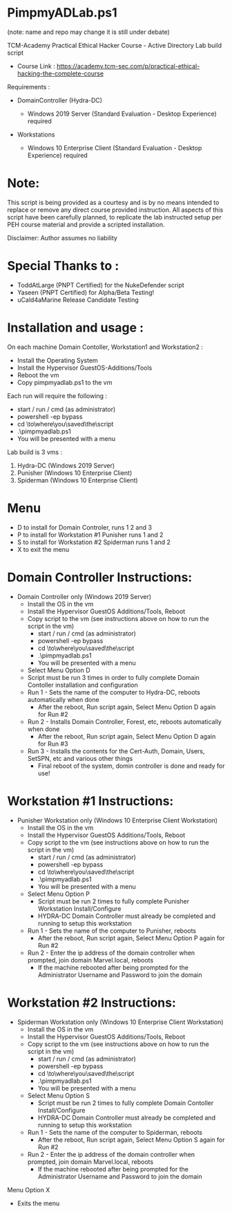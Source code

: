 # PimpmyADLab.ps1 
  (note: name and repo may change it is still under debate)

TCM-Academy Practical Ethical Hacker Course - Active Directory Lab build script
- Course Link : https://academy.tcm-sec.com/p/practical-ethical-hacking-the-complete-course

Requirements : 
- DomainController (Hydra-DC)
    - Windows 2019 Server (Standard Evaluation - Desktop Experience) required
 
- Workstations
    - Windows 10 Enterprise Client (Standard Evaluation - Desktop Experience) required

# Note: 
 This script is being provided as a courtesy and is by no means intended to replace 
 or remove any direct course provided instruction. All aspects of this script have 
 been carefully planned, to replicate the lab instructed setup per PEH course material
 and provide a scripted installation.

 Disclaimer: Author assumes no liability
 
# Special Thanks to :
  - ToddAtLarge (PNPT Certified) for the NukeDefender script 
  - Yaseen (PNPT Certified) for Alpha/Beta Testing!
  - uCald4aMarine Release Candidate Testing

# Installation and usage : 
 On each machine Domain Contoller, Workstation1 and Workstation2 : 
 - Install the Operating System
 - Install the Hypervisor GuestOS-Additions/Tools
 - Reboot the vm
 - Copy pimpmyadlab.ps1 to the vm
  
Each run will require the following :
- start / run / cmd (as administrator)
- powershell -ep bypass 
- cd \to\where\you\saved\the\script
- .\pimpmyadlab.ps1
- You will be presented with a menu

 Lab build is 3 vms :
 1. Hydra-DC  (Windows 2019 Server) 
 2. Punisher  (Windows 10 Enterprise Client)
 3. Spiderman (Windows 10 Enterprise Client)

 # Menu 
  - D  to install for Domain Controler, runs 1 2 and 3 
  - P  to install for Workstation #1 Punisher runs 1 and 2 
  - S  to install for Workstation #2 Spiderman runs 1 and 2 
  - X  to exit the menu 

# Domain Controller Instructions: 

- Domain Controller only (Windows 2019 Server)
  - Install the OS in the vm 
  - Install the Hypervisor GuestOS Additions/Tools, Reboot
  - Copy script to the vm (see instructions above on how to run the script in the vm)
    - start / run / cmd (as administrator)
    - powershell -ep bypass
    - cd \to\where\you\saved\the\script
    - .\pimpmyadlab.ps1
    - You will be presented with a menu
   - Select Menu Option D 
   - Script must be run 3 times in order to fully complete Domain Contoller installation and configuration
    - Run 1 - Sets the name of the computer to Hydra-DC, reboots automatically when done
      - After the reboot, Run script again, Select Menu Option D again for Run #2 
    - Run 2 - Installs Domain Controller, Forest, etc, reboots automatically when done
      - After the reboot, Run script again, Select Menu Option D again for Run #3 
    - Run 3 - Installs the contents for the Cert-Auth, Domain, Users, SetSPN, etc and various other things
      - Final reboot of the system, domin controller is done and ready for use! 

# Workstation #1 Instructions: 

- Punisher Workstation only (Windows 10 Enterprise Client Workstation)
  - Install the OS in the vm 
  - Install the Hypervisor GuestOS Additions/Tools, Reboot
  - Copy script to the vm (see instructions above on how to run the script in the vm)
    - start / run / cmd (as administrator)
    - powershell -ep bypass
    - cd \to\where\you\saved\the\script
    - .\pimpmyadlab.ps1
    - You will be presented with a menu
  - Select Menu Option P 
    - Script must be run 2 times to fully complete Punisher Workstation Install/Configure
    - HYDRA-DC Domain Controller must already be completed and running to setup this workstation
  - Run 1 - Sets the name of the computer to Punisher, reboots 
    - After the reboot, Run script again, Select Menu Option P again for Run #2 
  - Run 2 - Enter the ip address of the domain controller when prompted, join domain Marvel.local, reboots
    - If the machine rebooted after being prompted for the Administrator Username and Password to join the domain 
      
# Workstation #2 Instructions: 

- Spiderman Workstation only (Windows 10 Enterprise Client Workstation)
  - Install the OS in the vm 
  - Install the Hypervisor GuestOS Additions/Tools, Reboot
  - Copy script to the vm (see instructions above on how to run the script in the vm)
    - start / run / cmd (as administrator)
    - powershell -ep bypass
    - cd \to\where\you\saved\the\script
    - .\pimpmyadlab.ps1
    - You will be presented with a menu
  - Select Menu Option S
    - Script must be run 2 times to fully complete Domain Contoller Install/Configure
    - HYDRA-DC Domain Controller must already be completed and running to setup this workstation
  - Run 1 - Sets the name of the computer to Spiderman, reboots
    - After the reboot, Run script again, Select Menu Option S again for Run #2 
  - Run 2 - Enter the ip address of the domain controller when prompted, join domain Marvel.local, reboots
    - If the machine rebooted after being prompted for the Administrator Username and Password to join the domain 

 Menu Option X  
 - Exits the menu 
